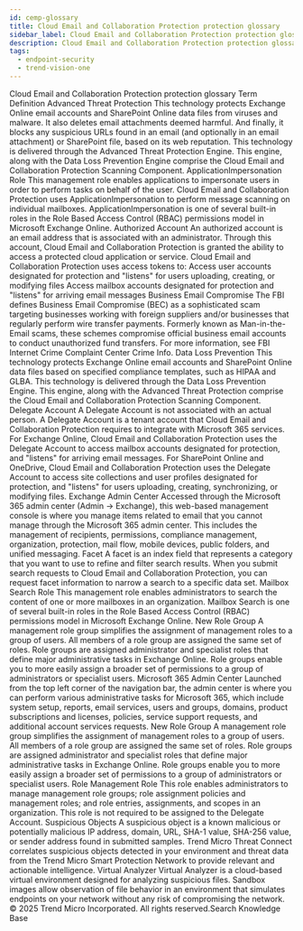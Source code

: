 ```yaml
---
id: cemp-glossary
title: Cloud Email and Collaboration Protection protection glossary
sidebar_label: Cloud Email and Collaboration Protection protection glossary
description: Cloud Email and Collaboration Protection protection glossary
tags:
  - endpoint-security
  - trend-vision-one
---
```


 Cloud Email and Collaboration Protection protection glossary Term Definition Advanced Threat Protection This technology protects Exchange Online email accounts and SharePoint Online data files from viruses and malware. It also deletes email attachments deemed harmful. And finally, it blocks any suspicious URLs found in an email (and optionally in an email attachment) or SharePoint file, based on its web reputation. This technology is delivered through the Advanced Threat Protection Engine. This engine, along with the Data Loss Prevention Engine comprise the Cloud Email and Collaboration Protection Scanning Component. ApplicationImpersonation Role This management role enables applications to impersonate users in order to perform tasks on behalf of the user. Cloud Email and Collaboration Protection uses ApplicationImpersonation to perform message scanning on individual mailboxes. ApplicationImpersonation is one of several built-in roles in the Role Based Access Control (RBAC) permissions model in Microsoft Exchange Online. Authorized Account An authorized account is an email address that is associated with an administrator. Through this account, Cloud Email and Collaboration Protection is granted the ability to access a protected cloud application or service. Cloud Email and Collaboration Protection uses access tokens to: Access user accounts designated for protection and "listens" for users uploading, creating, or modifying files Access mailbox accounts designated for protection and "listens" for arriving email messages Business Email Compromise The FBI defines Business Email Compromise (BEC) as a sophisticated scam targeting businesses working with foreign suppliers and/or businesses that regularly perform wire transfer payments. Formerly known as Man-in-the-Email scams, these schemes compromise official business email accounts to conduct unauthorized fund transfers. For more information, see FBI Internet Crime Complaint Center Crime Info. Data Loss Prevention This technology protects Exchange Online email accounts and SharePoint Online data files based on specified compliance templates, such as HIPAA and GLBA. This technology is delivered through the Data Loss Prevention Engine. This engine, along with the Advanced Threat Protection comprise the Cloud Email and Collaboration Protection Scanning Component. Delegate Account A Delegate Account is not associated with an actual person. A Delegate Account is a tenant account that Cloud Email and Collaboration Protection requires to integrate with Microsoft 365 services. For Exchange Online, Cloud Email and Collaboration Protection uses the Delegate Account to access mailbox accounts designated for protection, and "listens" for arriving email messages. For SharePoint Online and OneDrive, Cloud Email and Collaboration Protection uses the Delegate Account to access site collections and user profiles designated for protection, and "listens" for users uploading, creating, synchronizing, or modifying files. Exchange Admin Center Accessed through the Microsoft 365 admin center (Admin → Exchange), this web-based management console is where you manage items related to email that you cannot manage through the Microsoft 365 admin center. This includes the management of recipients, permissions, compliance management, organization, protection, mail flow, mobile devices, public folders, and unified messaging. Facet A facet is an index field that represents a category that you want to use to refine and filter search results. When you submit search requests to Cloud Email and Collaboration Protection, you can request facet information to narrow a search to a specific data set. Mailbox Search Role This management role enables administrators to search the content of one or more mailboxes in an organization. Mailbox Search is one of several built-in roles in the Role Based Access Control (RBAC) permissions model in Microsoft Exchange Online. New Role Group A management role group simplifies the assignment of management roles to a group of users. All members of a role group are assigned the same set of roles. Role groups are assigned administrator and specialist roles that define major administrative tasks in Exchange Online. Role groups enable you to more easily assign a broader set of permissions to a group of administrators or specialist users. Microsoft 365 Admin Center Launched from the top left corner of the navigation bar, the admin center is where you can perform various administrative tasks for Microsoft 365, which include system setup, reports, email services, users and groups, domains, product subscriptions and licenses, policies, service support requests, and additional account services requests. New Role Group A management role group simplifies the assignment of management roles to a group of users. All members of a role group are assigned the same set of roles. Role groups are assigned administrator and specialist roles that define major administrative tasks in Exchange Online. Role groups enable you to more easily assign a broader set of permissions to a group of administrators or specialist users. Role Management Role This role enables administrators to manage management role groups; role assignment policies and management roles; and role entries, assignments, and scopes in an organization. This role is not required to be assigned to the Delegate Account. Suspicious Objects A suspicious object is a known malicious or potentially malicious IP address, domain, URL, SHA-1 value, SHA-256 value, or sender address found in submitted samples. Trend Micro Threat Connect correlates suspicious objects detected in your environment and threat data from the Trend Micro Smart Protection Network to provide relevant and actionable intelligence. Virtual Analyzer Virtual Analyzer is a cloud-based virtual environment designed for analyzing suspicious files. Sandbox images allow observation of file behavior in an environment that simulates endpoints on your network without any risk of compromising the network. © 2025 Trend Micro Incorporated. All rights reserved.Search Knowledge Base